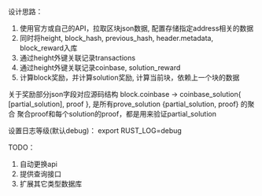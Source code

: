 设计思路：
1. 使用官方或自己的API，拉取区块json数据, 配置存储指定address相关的数据
2. 同时将height, block_hash, previous_hash, header.metadata, block_reward入库
3. 通过height外键关联记录transactions
4. 通过height外键关联记录coinbase, solution_reward
5. 计算block奖励，并计算solution奖励, 计算当前块，依赖上一个块的数据

关于奖励部分json字段对应源码结构
block.coinbase -> coinbase_solution{ [partial_solution], proof }, 是所有prove_solution {partial_solution, proof} 的聚合
聚合proof和每个solution的proof，都是用来验证partial_solution


设置日志等级(默认debug)： 
export RUST_LOG=debug

TODO：
1. 自动更换api
2. 提供查询接口
3. 扩展其它类型数据库
